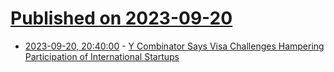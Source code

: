 # [Published on 2023-09-20](index.md)

* [2023-09-20, 20:40:00](https://slashdot.org/story/23/09/20/1754259/y-combinator-says-visa-challenges-hampering-participation-of-international-startups?utm_source=rss1.0mainlinkanon&utm_medium=feed) - [Y Combinator Says Visa Challenges Hampering Participation of International Startups](https://slashdot.org/story/23/09/20/1754259/y-combinator-says-visa-challenges-hampering-participation-of-international-startups?utm_source=rss1.0mainlinkanon&utm_medium=feed)
